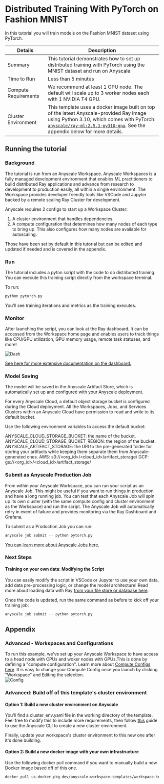 # Distributed Training With PyTorch on Fashion MNIST 

In this tutorial you will train models on the Fashion MNIST dataset using PyTorch.


| Details | Description |
| ---------------------- | ----------- |
| Summary | This tutorial demonstrates how to set up distributed training with PyTorch using the MNIST dataset and run on Anyscale|
| Time to Run | Less than 5 minutes |
| Compute Requirements | We recommend at least 1 GPU node. The default will scale up to 3 worker nodes each with 1 NVIDIA T4 GPU. |
| Cluster Environment | This template uses a docker image built on top of the latest Anyscale-provided Ray image using Python 3.10, which comes with PyTorch: [`anyscale/ray-ml:2.5.1-py310-gpu`](https://docs.anyscale.com/reference/base-images/overview). See the appendix below for more details. |

## Running the tutorial
### Background
The tutorial is run from an Anyscale Workspace.  Anyscale Workspaces is a fully managed development environment that enables ML practitioners to build distributed Ray applications and advance from research to development to production easily, all within a single environment. The Workspace provides developer friendly tools like VSCode and Jupyter backed by a remote scaling Ray Cluster for development.

Anyscale requires 2 configs to start up a Workspace Cluster:
1. A cluster environment that handles dependencies.
2. A compute configuration that determines how many nodes of each type to bring up. This also configures how many nodes are available for autoscaling.

Those have been set by default in this tutorial but can be edited and updated if needed and is covered in the appendix.

### Run
The tutorial includes a pyton script with the code to do distributed training.  You can execute this training script directly from the workspace terminal.

To run:
```bash
python pytorch.py
```

You'll see training iterations and metrics as the training executes.

### Monitor
After launching the script, you can look at the Ray dashboard. It can be accessed from the Workspace home page and enables users to track things like CPU/GPU utilization, GPU memory usage, remote task statuses, and more!

![Dash](https://github.com/anyscale/templates/releases/download/media/workspacedash.png)

[See here for more extensive documentation on the dashboard.](https://docs.ray.io/en/latest/ray-observability/getting-started.html)

### Model Saving
The model will be saved in the Anyscale Artifact Store, which is automatically set up and configured with your Anyscale deployment.

For every Anyscale Cloud, a default object storage bucket is configured during the Cloud deployment. All the Workspaces, Jobs, and Services Clusters within an Anyscale Cloud have permission to read and write to its default bucket.

Use the following environment variables to access the default bucket:

ANYSCALE_CLOUD_STORAGE_BUCKET: the name of the bucket.
ANYSCALE_CLOUD_STORAGE_BUCKET_REGION: the region of the bucket.
ANYSCALE_ARTIFACT_STORAGE: the URI to the pre-generated folder for storing your artifacts while keeping them separate them from Anyscale-generated ones.
AWS: s3://<org_id>/<cloud_id>/artifact_storage/
GCP: gs://<org_id>/<cloud_id>/artifact_storage/

### Submit as Anyscale Production Job
From within your Anyscale Workspace, you can run your script as an Anyscale Job. This might be useful if you want to run things in production and have a long running job. You can test that each Anyscale Job will spin up its own cluster (with the same compute config and cluster environment as the Workspace) and run the script.  The Anyscale Job will automatically retry in event of failure and provides monitoring via the Ray Dashboard and Grafana. 

To submit as a Production Job you can run:

```bash
anyscale job submit -- python pytorch.py
```

[You can learn more about Anyscale Jobs here.](https://docs.anyscale.com/productionize/jobs/get-started)

### Next Steps

#### Training on your own data: Modifying the Script 
You can easily modify the script in VSCode or Jupyter to use your own data, add data pre-processing logic, or change the model architecture!  Read more about loading data with Ray [from your file store or database here](https://docs.ray.io/en/latest/data/loading-data.html). 

Once the code is updated, run the same command as before to kick off your training job:
```bash
anyscale job submit -- python pytorch.py
```

## Appendix
### Advanced - Workspaces and Configurations
To run this example, we've set up your Anyscale Workspace to have access to a head node with CPUs and woker nodes with GPUs.This is done by defining a "compute configuration".  Learn more about [Compute Configs here](https://docs.anyscale.com/configure/compute-configs/overview).  It is easy to change your Compute Config once you launch by clicking "Workspace" and Editing the selection.  
![Config](https://github.com/anyscale/templates/releases/download/media/edit.png)

### Advanced: Build off of this template's cluster environment
#### Option 1: Build a new cluster environment on Anyscale
You'll find a cluster_env.yaml file in the working directory of the template. Feel free to modify this to include more requirements, then follow [this](https://docs.anyscale.com/configure/dependency-management/cluster-environments#creating-a-cluster-environment) guide to use the Anyscale CLI to create a new cluster environment.

Finally, update your workspace's cluster environment to this new one after it's done building.

#### Option 2: Build a new docker image with your own infrastructure
Use the following docker pull command if you want to manually build a new Docker image based off of this one.

```bash
docker pull us-docker.pkg.dev/anyscale-workspace-templates/workspace-templates/fine-tune-gptj:latest
```